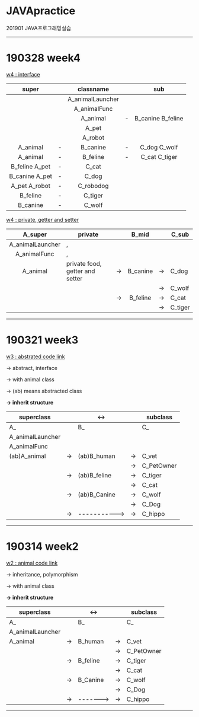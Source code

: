 # JAVApractice
201901 JAVA프로그래밍실습

---------------------------------------
# 190328 week4 

[w4 : interface](https://github.com/sha-pizza/JAVApractice/tree/master/0328javaprac_w4_interface)

|      super     |   |     classname    |   |        sub        |
|:--------------:|---|:----------------:|---|:-----------------:|
|                |   | A_animalLauncher |   |                   |
|                |   | A_animalFunc     |   |                   |
|                |   | A_animal         | - | B_canine B_feline |
|                |   | A_pet            |   |                   |
|                |   | A_robot          |   |                   |
| A_animal       | - | B_canine         | - | C_dog C_wolf      |
| A_animal       | - | B_feline         | - | C_cat C_tiger     |
| B_feline A_pet | - | C_cat            |   |                   |
| B_canine A_pet | - | C_dog            |   |                   |
| A_pet A_robot  | - | C_robodog        |   |                   |
| B_feline       | - | C_tiger          |   |                   |
| B_canine       | - | C_wolf           |   |                   |

[w4 : private, getter and setter](https://github.com/sha-pizza/JAVApractice/tree/master/0328javaprac_w4_private_getset)

|      A_super     | private                         |    |   B_mid  |    | C_sub   |
|:----------------:|---------------------------------|----|:--------:|----|---------|
| A_animalLauncher | ,                               |    |          |    |         |
| A_animalFunc     | ,                               |    |          |    |         |
| A_animal         | private food, getter and setter | -> | B_canine | -> | C_dog   |
|                  |                                 |    |          | -> | C_wolf  |
|                  |                                 | -> | B_feline | -> | C_cat   |
|                  |                                 |    |          | -> | C_tiger |

---------------------------------------
# 190321 week3

[w3 : abstrated code link](https://github.com/sha-pizza/JAVApractice/tree/master/0321javaprac_w3_abstracted)

→ abstract, interface

→ with animal class

→ (ab) means abstracted class

**→ inherit structure**

| superclass       |    | <->          |    | subclass   |
|------------------|----|--------------|----|------------|
| A_               |    | B_           |    | C_         |
| A_animalLauncher |    |              |    |            |
| A_animalFunc     |    |              |    |            |
| (ab)A_animal     | -> | (ab)B_human  | -> | C_vet      |
|                  |    |              | -> | C_PetOwner |
|                  | -> | (ab)B_feline | -> | C_tiger    |
|                  |    |              | -> | C_cat      |
|                  | -> | (ab)B_Canine | -> | C_wolf     |
|                  |    |              | -> | C_Dog      |
|                  | -> | -----------> | -> | C_hippo    |

---------------------------------------
# 190314 week2 

[w2 : animal code link](https://github.com/sha-pizza/JAVApractice/tree/master/0314javaprac_w2_animal)

→ inheritance, polymorphism

→ with animal class

**→ inherit structure**

| superclass       |    | <->      |    | subclass   |
|------------------|----|----------|----|------------|
| A_               |    | B_       |    | C_         |
| A_animalLauncher |    |          |    |            |
| A_animal         | -> | B_human  | -> | C_vet      |
|                  |    |          | -> | C_PetOwner |
|                  | -> | B_feline | -> | C_tiger    |
|                  |    |          | -> | C_cat      |
|                  | -> | B_Canine | -> | C_wolf     |
|                  |    |          | -> | C_Dog      |
|                  | -> | -------> | -> | C_hippo    |



---------------------------------------
